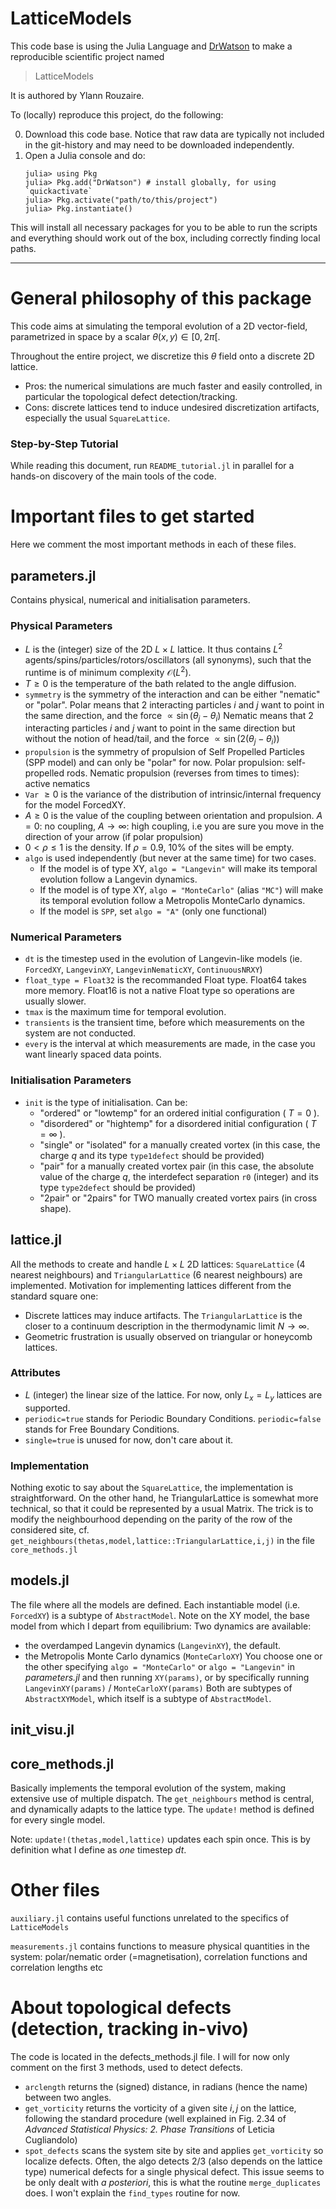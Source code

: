 # LatticeModels

This code base is using the Julia Language and [DrWatson](https://juliadynamics.github.io/DrWatson.jl/stable/)
to make a reproducible scientific project named
> LatticeModels

It is authored by Ylann Rouzaire.

To (locally) reproduce this project, do the following:

0. Download this code base. Notice that raw data are typically not included in the
   git-history and may need to be downloaded independently.
1. Open a Julia console and do:
   ```
   julia> using Pkg
   julia> Pkg.add("DrWatson") # install globally, for using `quickactivate`
   julia> Pkg.activate("path/to/this/project")
   julia> Pkg.instantiate()
   ```

This will install all necessary packages for you to be able to run the scripts and
everything should work out of the box, including correctly finding local paths.

------------------------------------------------------------------------------
# General philosophy of this package
This code aims at simulating the temporal evolution of a 2D vector-field,
parametrized in space by a scalar $\theta(x,y) \in [0,2\pi[$.

Throughout the entire project, we discretize this $\theta$ field onto a discrete 2D lattice.
  - Pros: the numerical simulations are much faster and easily controlled, in particular
the topological defect detection/tracking.
  - Cons: discrete lattices tend to induce undesired discretization artifacts, especially the
usual `SquareLattice`.



### Step-by-Step Tutorial
While reading this document, run `README_tutorial.jl` in parallel for a hands-on
discovery of the main tools of the code.

# Important files to get started

Here we comment the most important methods in each of these files.

## parameters.jl
Contains physical, numerical and initialisation parameters.

### Physical Parameters
  - $L$ is the (integer) size of the 2D $L\times L$ lattice. It thus contains $L^2$ agents/spins/particles/rotors/oscillators (all synonyms),
  such that the runtime is of minimum complexity $\mathcal{O}(L^2)$.
  - $T\ge 0$ is the temperature of the bath related to the angle diffusion.
  - `symmetry` is the symmetry of the interaction and can be either "nematic" or "polar".
  Polar means that 2 interacting particles $i$ and $j$ want to point in the same direction, and the force $\propto \sin(\theta_j - \theta_i)$
  Nematic means that 2 interacting particles $i$ and $j$ want to point in the same direction but without the notion of head/tail, and the force $\propto \sin(2(\theta_j - \theta_i))$
  - `propulsion` is the symmetry of propulsion of Self Propelled Particles (SPP model) and can only be "polar" for now. Polar propulsion: self-propelled rods. Nematic propulsion (reverses from times to times): active nematics
  - `Var` $\ge 0$ is the variance of the distribution of intrinsic/internal frequency for the model ForcedXY.
  - $A\ge 0$ is the value of the coupling between orientation and propulsion. $A = 0$: no coupling, $A \to \infty$: high coupling, i.e you are sure you move in the direction of your arrow (if polar propulsion)
  - $0 <\rho \le 1$ is the density. If $\rho = 0.9$, 10% of the sites will be empty.
  - `algo` is used independently (but never at the same time) for two cases.
    - If the model is of type XY, `algo = "Langevin"` will make its temporal evolution follow a Langevin dynamics.
    - If the model is of type XY, `algo = "MonteCarlo"` (alias `"MC"`)  will make its temporal evolution follow a Metropolis MonteCarlo dynamics.
    - If the model is `SPP`, set `algo = "A"` (only one functional)

### Numerical Parameters
  - `dt` is the timestep used in the evolution of Langevin-like models (ie. `ForcedXY`,  `LangevinXY`, `LangevinNematicXY`, `ContinuousNRXY`)
  - `float_type = Float32` is the recommanded Float type. Float64 takes more memory. Float16 is not a native Float type so operations are usually slower.
  - `tmax` is the maximum time for temporal evolution.
  - `transients` is the transient time, before which measurements on the system are not conducted.
  - `every` is the interval at which measurements are made, in the case you want linearly spaced data points.

### Initialisation Parameters
  - `init` is the type of initialisation. Can be:
    - "ordered" or "lowtemp" for an ordered initial configuration ( $T=0$ ).
    - "disordered" or "hightemp" for a disordered initial configuration ( $T=\infty$ ).
    - "single" or "isolated" for a manually created vortex (in this case, the charge $q$ and its type `type1defect` should be provided)
    - "pair" for a manually created vortex pair (in this case, the absolute value of the charge $q$, the interdefect separation `r0` (integer) and its type `type2defect` should be provided)
    - "2pair" or "2pairs" for TWO manually created vortex pairs (in cross shape).

## lattice.jl
All the methods to create and handle $L\times L$ 2D lattices: `SquareLattice` (4 nearest neighbours) and `TriangularLattice` (6 nearest neighbours) are implemented.
Motivation for implementing lattices different from the standard square one:
  - Discrete lattices may induce artifacts. The `TriangularLattice` is the closer to a continuum description in the thermodynamic limit $N\to\infty$.
  - Geometric frustration is usually observed on triangular or honeycomb lattices.

### Attributes
  - $L$ (integer) the linear size of the lattice. For now, only $L_x = L_y$ lattices are supported.
  - `periodic=true` stands for Periodic Boundary Conditions. `periodic=false` stands for Free Boundary Conditions.
  - `single=true` is unused for now, don't care about it.

### Implementation
Nothing exotic to say about the `SquareLattice`, the implementation is straightforward.
On the other hand, he TriangularLattice is somewhat more technical, so that it could be represented by a usual Matrix.
The trick is to modify the neighbourhood depending on the parity of the row of the considered site, cf. `get_neighbours(thetas,model,lattice::TriangularLattice,i,j)` in the file `core_methods.jl`

## models.jl
The file where all the models are defined.
Each instantiable model (i.e. `ForcedXY`) is a subtype of `AbstractModel`.
Note on the XY model, the base model from which I depart from equilibrium:
Two dynamics are available:
  - the overdamped Langevin dynamics (`LangevinXY`), the default.
  - the Metropolis Monte Carlo dynamics (`MonteCarloXY`)
You choose one or the other specifying `algo = "MonteCarlo"` or `algo = "Langevin"` in *parameters.jl* and then running `XY(params)`,
or by specifically running `LangevinXY(params)` / `MonteCarloXY(params)`
Both are subtypes of `AbstractXYModel`, which itself is a subtype of `AbstractModel`.
## init_visu.jl

## core_methods.jl
Basically implements the temporal evolution of the system, making extensive use of multiple dispatch.
The `get_neighbours` method is central, and dynamically adapts to the lattice type.
The `update!` method is defined for every single model.

Note: `update!(thetas,model,lattice)` updates each spin once. This is by definition what I define as *one* timestep $dt$.

# Other files
`auxiliary.jl` contains useful functions unrelated to the specifics of `LatticeModels`

`measurements.jl` contains functions to measure physical quantities in the system: polar/nematic order (=magnetisation), correlation functions and correlation lengths etc

# About topological defects (detection, tracking in-vivo)
The code is located in the defects_methods.jl file.
I will for now only comment on the first 3 methods, used to detect defects.
  - `arclength` returns the (signed) distance, in radians (hence the name) between two angles.
  - `get_vorticity` returns the vorticity of a given site $i,j$ on the lattice, following the standard procedure (well explained in Fig. 2.34 of *Advanced Statistical Physics: 2. Phase Transitions* of Leticia Cugliandolo)
  - `spot_defects` scans the system site by site and applies `get_vorticity` so localize defects. Often, the algo detects 2/3 (also depends on the lattice type) numerical defects for a single physical defect.
  This issue seems to be only dealt with *a posteriori*, this is what the routine `merge_duplicates` does. I won't explain the `find_types` routine for now.
